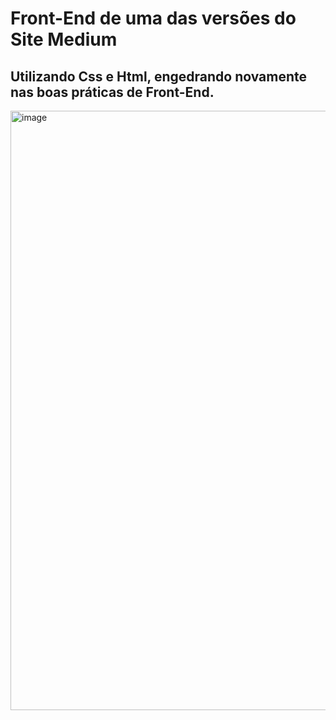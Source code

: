 # Front-End de uma das versões do Site Medium 

## Utilizando Css e Html, engedrando novamente nas boas práticas de Front-End.

<img width="1905" height="959" alt="image" src="https://github.com/user-attachments/assets/37558457-5a37-40b8-bf4b-89cafd7140d4" />
